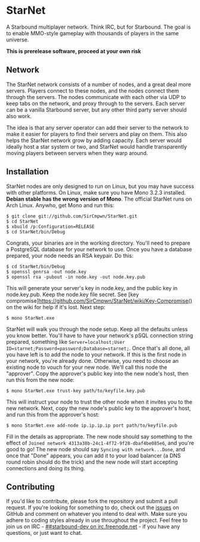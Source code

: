# StarNet

A Starbound multiplayer network. Think IRC, but for Starbound. The goal is to enable MMO-style gameplay
with thousands of players in the same universe.

**This is prerelease software, proceed at your own risk**

## Network

The StarNet network consists of a number of nodes, and a great deal more servers. Players connect to
these nodes, and the nodes connect them through the servers. The nodes communicate with each other
via UDP to keep tabs on the network, and proxy through to the servers. Each server can be a vanilla
Starbound server, but any other third party server should also work.

The idea is that any server operator can add their server to the network to make it easier for players
to find their servers and play on them. This also helps the StarNet network grow by adding capacity.
Each server would ideally host a star system or two, and StarNet would handle transparently moving
players between servers when they warp around.

## Installation

StarNet nodes are only designed to run on Linux, but you may have success with other platforms. On Linux,
make sure you have Mono 3.2.3 installed. **Debian stable has the wrong version of Mono**. The official
StarNet runs on Arch Linux. Anywho, get Mono and run this:

    $ git clone git://github.com/SirCmpwn/StarNet.git
    $ cd StarNet
    $ xbuild /p:Configuration=RELEASE
    $ cd StarNet/bin/Debug

Congrats, your binaries are in the working directory. You'll need to prepare a PostgreSQL database for
your network to use. Once you have a database prepared, your node needs an RSA keypair. Do this:

    $ cd StarNet/bin/Debug
    $ openssl genrsa -out node.key
    $ openssl rsa -pubout -in node.key -out node.key.pub

This will generate your server's key in node.key, and the public key in node.key.pub. Keep the node.key
file secret. See [key compromise]https://github.com/SirCmpwn/StarNet/wiki/Key-Compromise() on the wiki
for help if it's lost. Next step:

    $ mono StarNet.exe

StarNet will walk you through the node setup. Keep all the defaults unless you know better. You'll have
to have your network's pSQL connection string prepared, something like
`Server=localhost;User ID=starnet;Password=password;Database=starnet;`. Once that's all done, all you
have left is to add the node to your network. If this is the first node in your network, you're already
done. Otherwise, you need to choose an existing node to vouch for your new node. We'll call this node
the "approver". Copy the approver's public key into the new node's host, then run this from the new node:

    $ mono StarNet.exe trust-key path/to/keyfile.key.pub

This will instruct your node to trust the other node when it invites you to the new network. Next, copy
the new node's public key to the approver's host, and run this from the approver's host:

    $ mono StarNet.exe add-node ip.ip.ip.ip port path/to/keyfile.pub

Fill in the details as appropriate. The new node should say something to the effect of
`Joined network 4313a38b-24c1-4f72-9f28-dbaf4be085e6`, and you're good to go! The new node should say
`Syncing with network...Done`, and once that "Done" appears, you can add it to your load balancer (a
DNS round robin should do the trick) and the new node will start accepting connections and doing its
thing.

## Contributing

If you'd like to contribute, please fork the repository and submit a pull request. If you're looking for
something to do, check out the [issues](https://github.com/SirCmpwn/StarNet/issues) on GitHub and comment
on whatever you intend to deal with. Make sure you adhere to coding styles already in use throughout the
project. Feel free to join us on IRC -
[##starbound-dev on irc.freenode.net](http://webchat.freenode.net/?channels=##starbound-dev) - if you
have any questions, or just want to chat.
